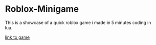 # Roblox-Minigame
This is a showcase of a quick roblox game i made in 5 minutes coding in lua.

[link to game](https://www.roblox.com/games/89465551683600/Acid-Rain)

